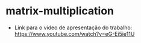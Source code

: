 # matrix-multiplication

- Link para o vídeo de apresentação do trabalho: https://www.youtube.com/watch?v=eG-Ei5ie11U
